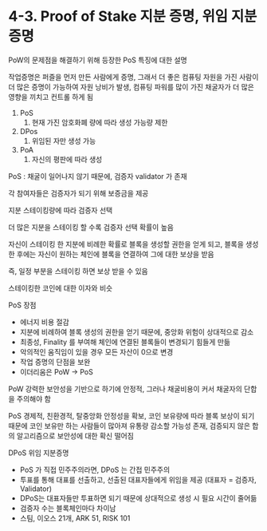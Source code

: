 # 4-3. Proof of Stake 지분 증명, 위임 지분증명

PoW의 문제점을 해결하기 위해 등장한 PoS 특징에 대한 설명

작업증명은 퍼즐을 먼저 만든 사람에게 증명, 그래서 더 좋은 컴퓨팅 자원을 가진 사람이 더 많은 증명이 가능하여 자원 낭비가 발생, 컴퓨팅 파워를 많이 가진 채굴자가 더 많은 영향을 끼치고 컨트롤 하게 됨

1. PoS
    1. 현재 가진 암호화폐 량에 따라 생성 가능량 제한
2. DPos 
    1. 위임된 자만 생성 가능
3. PoA
    1. 자신의 평판에 따라 생성
    

PoS : 채굴이 일어나지 않기 때문에, 검증자 validator 가 존재

각 참여자들은 검증자가 되기 위해 보증금을 제공

지분 스테이킹량에 따라 검증자 선택

더 많은 지분을 스테이킹 할 수록 검증자 선택 확률이 높음

자신이 스테이킹 한 지분에 비례한 확률로 블록을 생성할 권한을 얻게 되고, 블록을 생성한 후에는 자신이 원하는 체인에 블록을 연결하여 그에 대한 보상을 받음

즉, 일정 부분을 스테이킹 하면 보상 받을 수 있음

스테이킹한 코인에 대한 이자와 비슷

PoS 장점

- 에너지 비용 절감
- 지분에 비례하여 블록 생성의 권한을 얻기 때문에, 중앙화 위험이 상대적으로 감소
- 최종성, Finality 를 부여해 체인에 연결된 블록들이 변경되기 힘들게 만듦
- 악의적인 움직임이 있을 경우 모든 자산이 0으로 변경
- 작업 증명의 단점을 보완
- 이더리움은 PoW → PoS

PoW 강력한 보안성을 기반으로 하기에 안정적, 그러나 채굴비용이 커서 채굴자의 단합을 주의해야 함

PoS 경제적, 친환경적, 탈중앙화 안정성을 확보, 코인 보유량에 따라 블록 보상이 되기 때문에 코인 보유만 하는 사람들이 많아져 유통량 감소할 가능성 존재, 검증되지 않은 합의 알고리즘으로 보안성에 대한 확신 떨어짐

DPoS 위임 지분증명

- PoS 가 직접 민주주의라면, DPoS 는 간접 민주주의
- 투표를 통해 대표를 선출하고, 선출된 대표자들에게 위임을 제공 (대표자 = 검증자, Validator)
- DPoS는 대표자들만 투표하면 되기 때문에 상대적으로 생성 시 필요 시간이 줄어듦
- 검증자 수는 블록체인마다 차이남
- 스팀, 이오스 21개, ARK 51, RISK 101